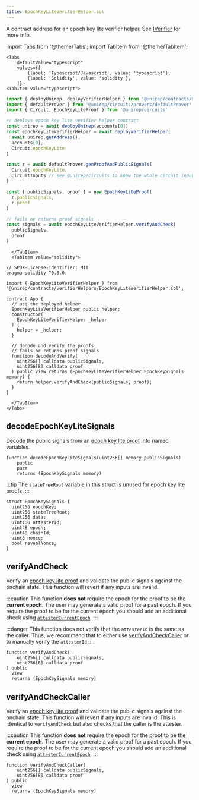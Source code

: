 ```yaml
---
title: EpochKeyLiteVerifierHelper.sol
---
```


A contract address for an epoch key lite verifier helper. See [IVerifier](iverifier-sol.md) for more info.

import Tabs from '@theme/Tabs';
import TabItem from '@theme/TabItem';

```mdx-code-block
<Tabs
    defaultValue="typescript"
    values={[
        {label: 'Typescript/Javascript', value: 'typescript'},
        {label: 'Solidity', value: 'solidity'},
    ]}>
<TabItem value="typescript">
```

```ts title="epochKeyLiteVerifierHelper.ts"
import { deployUnirep, deployVerifierHelper } from '@unirep/contracts/deploy'
import { defaultProver } from '@unirep/circuits/provers/defaultProver'
import { Circuit, EpochKeyLiteProof } from '@unirep/circuits'

// deploys epoch key lite verifier helper contract
const unirep = await deployUnirep(accounts[0])
const epochKeyLiteVerifierHelper = await deployVerifierHelper(
  await unirep.getAddress(), 
  accounts[0], 
  Circuit.epochKeyLite
)

const r = await defaultProver.genProofAndPublicSignals(
  Circuit.epochKeyLite,
  CircuitInputs // see @unirep/circuits to know the whole circuit inputs
)

const { publicSignals, proof } = new EpochKeyLiteProof(
  r.publicSignals,
  r.proof
)

// fails or returns proof signals
const signals = await epochKeyLiteVerifierHelper.verifyAndCheck(
  publicSignals,
  proof
) 
```

```mdx-code-block
  </TabItem>
  <TabItem value="solidity">
```

```sol title="App.sol"
// SPDX-License-Identifier: MIT
pragma solidity ^0.8.0;

import { EpochKeyLiteVerifierHelper } from '@unirep/contracts/verifierHelpers/EpochKeyLiteVerifierHelper.sol';

contract App {
  // use the deployed helper
  EpochKeyLiteVerifierHelper public helper;
  constructor(
    EpochKeyLiteVerifierHelper _helper
  ) {
    helper = _helper;
  }

  // decode and verify the proofs
  // fails or returns proof signals
  function decodeAndVerify(
    uint256[] calldata publicSignals,
    uint256[8] calldata proof
  ) public view returns (EpochKeyLiteVerifierHelper.EpochKeySignals memory) {
    return helper.verifyAndCheck(publicSignals, proof);
  }
}

```

```mdx-code-block
  </TabItem>
</Tabs>
```

## decodeEpochKeyLiteSignals

Decode the public signals from an [epoch key lite proof](../../circuits-api/classes/src.EpochKeyLiteProof.md) info named variables.

```sol
function decodeEpochKeyLiteSignals(uint256[] memory publicSignals)
    public
    pure
    returns (EpochKeySignals memory)
```

:::tip
The `stateTreeRoot` variable in this struct is unused for epoch key lite proofs.
:::

```sol
struct EpochKeySignals {
  uint256 epochKey;
  uint256 stateTreeRoot;
  uint256 data;
  uint160 attesterId;
  uint48 epoch;
  uint48 chainId;
  uint8 nonce;
  bool revealNonce;
}
```

## verifyAndCheck

Verify an [epoch key lite proof](../../circuits-api/classes/src.EpochKeyLiteProof.md) and validate the public signals against the onchain state. This function will revert if any inputs are invalid.

:::caution
This function **does not** require the epoch for the proof to be the **current epoch**. The user may generate a valid proof for a past epoch. If you require the proof to be for the current epoch you should add an additional check using [`attesterCurrentEpoch`](../unirep-sol.md#attestercurrentepoch).
:::

:::danger
This function does not verify that the `attesterId` is the same as the caller. Thus, we recommend that to either use [verifyAndCheckCaller](#verifyandcheckcaller) or to manually verify the `attesterId`
:::

```sol
function verifyAndCheck(
    uint256[] calldata publicSignals,
    uint256[8] calldata proof
) public
  view
  returns (EpochKeySignals memory) 
```
## verifyAndCheckCaller

Verify an [epoch key lite proof](../../circuits-api/classes/src.EpochKeyLiteProof.md) and validate the public signals against the onchain state. This function will revert if any inputs are invalid. This is identical to `verifyAndCheck` but also checks that the caller is the attester.

:::caution
This function **does not** require the epoch for the proof to be the **current epoch**. The user may generate a valid proof for a past epoch. If you require the proof to be for the current epoch you should add an additional check using [`attesterCurrentEpoch`](../unirep-sol.md#attestercurrentepoch).
:::

```sol
function verifyAndCheckCaller(
    uint256[] calldata publicSignals,
    uint256[8] calldata proof
) public
  view
  returns (EpochKeySignals memory) 
